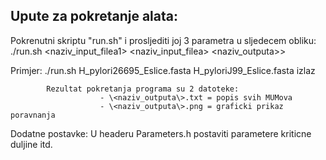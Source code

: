 Upute za pokretanje alata:
--------------------------

Pokrenutni skriptu "run.sh" i prosljediti joj 3 parametra u sljedecem obliku:
			./run.sh \<naziv_input_filea1\> \<naziv_input_filea\> \<naziv_outputa>\>

Primjer:
			./run.sh H_pylori26695_Eslice.fasta H_pyloriJ99_Eslice.fasta izlaz

			Rezultat pokretanja programa su 2 datoteke:
						- \<naziv_outputa\>.txt = popis svih MUMova
						- \<naziv_outputa\>.png = graficki prikaz poravnanja

Dodatne postavke:
			U headeru Parameters.h postaviti parametere kriticne duljine itd.

